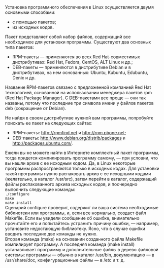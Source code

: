 Установка программного обеспечения в Linux осуществляется двумя основными способами:


* с помощью пакетов;
* из исходных кодов.


Пакет представляет собой набор файлов, содержащий все необходимое для установки программы. Существуют два основных типа пакетов:


* RPM-пакеты — применяются во всех Red Hat-совместимых дистрибутивах: Red Hat, Fedora, CentOS, ALT Linux и др.;
* DEB-пакеты — применяются в дистрибутиве Debian и в дистрибутивах, на нем основанных: Ubuntu, Kubuntu, Edubuntu, Denix и др.


Название RPM-пакетов связано с предложенной компанией Red Hat технологией, основанной на использовании менеджера пакетов rpm (Red Hat Package Manager). С DEB-пакетами все проще — они так названы, потому что последние три символа имени у файлов пакетов deb (сокращение от Debian).


Не найдя в своем дистрибутиве нужной вам программы, попробуйте поискать ее пакет на следующих сайтах:


* RPM-пакеты: http://rpmfind.net и http://rpm.pbone.net;
* DEB-пакеты: http://www.debian.org/distrib/packages и http://packages.ubuntu.com/.


Ежели вы не можете найти в Интернете комплектный пакет программы, тогда придется компилировать программу самому, — при условии, что вы нашли архив с ее исходным кодом. Да, в Linux некоторые программы распространяются только в исходных кодах. Для установки такой программы нужно распаковать архив с ее исходными кодами (желательно, в каталог /usr/src), затем перейти в каталог, содержащий файлы распакованного архива исходных кодов, и поочередно выполнить следующие команды:  
`./configure`  
`make`  
`make install`  
Сценарий configure проверит, содержит ли ваша система необходимые библиотеки или программы, и, если все нормально, создаст файл Makefile. Если вы увидели сообщение об ошибке, внимательно прочитайте его и попытайтесь устранить причину ошибки, — например, установите недостающую библиотеку. Ясно, что в случае ошибки вводить последние две команды не нужно.  
Вторая команда (make) на основании созданного файла Makefile компилирует программу. А последняя команда (make install) устанавливает программу и дополнительные файлы в дерево файловой системы: программы — обычно в каталог /usr/bin, документацию — в /usr/share/doc, конфигурационные файлы — в /etc и т. д.

